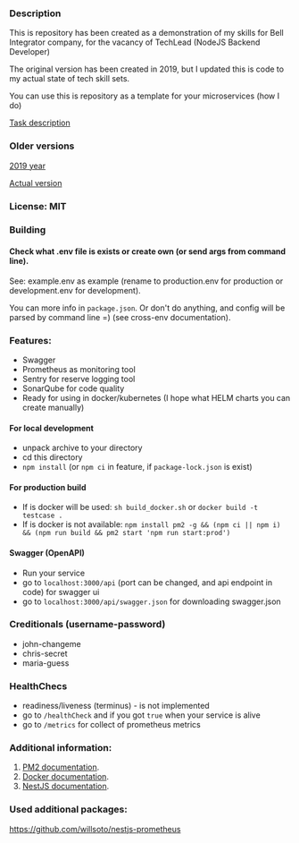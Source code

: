 
### Description

This is repository has been created as a demonstration of my skills for Bell Integrator company, for the vacancy of TechLead (NodeJS Backend Developer)

The original version has been created in 2019, but I updated this is code to my actual state of tech skill sets.

You can use this is repository as a template for your microservices (how I do)

[Task description](Task.md)

### Older versions
[2019 year](https://github.com/galek/nodejs_nestjs_testcase/tree/2019_archive)

[Actual version](https://github.com/galek/nodejs_nestjs_testcase/tree/master)

### License: MIT

### Building
#### Check what .env file is exists or create own (or send args from command line). 
See: example.env as example (rename to production.env for production or development.env for development). 

You can more info in ``package.json``. Or don't do anything, and config will be parsed by command line =) (see cross-env documentation).


### Features:
- Swagger
- Prometheus as monitoring tool
- Sentry for reserve logging tool
- SonarQube for code quality
- Ready for using in docker/kubernetes (I hope what HELM charts you can create manually) 

#### For local development
- unpack archive to your directory
- cd this directory
- ```npm install``` (or ```npm ci``` in feature, if ```package-lock.json``` is exist)
#### For production build
- If is docker will be used: ```sh build_docker.sh``` or ```docker build -t testcase .```
- If is docker is not available: ```npm install pm2 -g && (npm ci || npm i) && (npm run build && pm2 start 'npm run start:prod')```

#### Swagger (OpenAPI)
- Run your service
- go to ``localhost:3000/api`` (port can be changed, and api endpoint in code) for swagger ui
- go to ``localhost:3000/api/swagger.json`` for downloading swagger.json

### Creditionals (username-password)
- john-changeme
- chris-secret
- maria-guess

### HealthChecs
- readiness/liveness (terminus) - is not implemented
- go to ``/healthCheck`` and if you got ``true`` when your service is alive
- go to ``/metrics`` for collect of prometheus metrics

### Additional information:
1) [PM2 documentation](https://pm2.keymetrics.io/docs/usage/quick-start/).
2) [Docker documentation](https://docs.docker.com/).
3) [NestJS documentation](https://docs.nestjs.com/).
### Used additional packages:
https://github.com/willsoto/nestjs-prometheus
